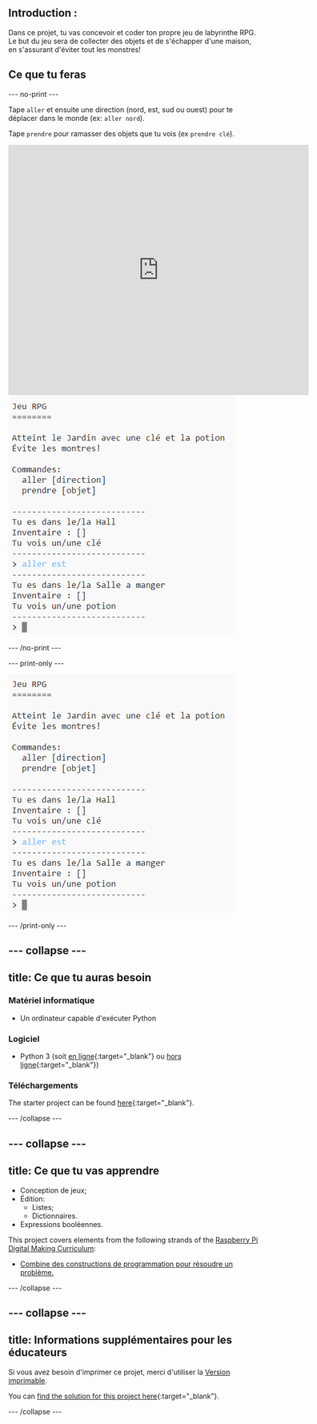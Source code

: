 ## Introduction :

Dans ce projet, tu vas concevoir et coder ton propre jeu de labyrinthe RPG. Le but du jeu sera de collecter des objets et de s'échapper d'une maison, en s'assurant d'éviter tout les monstres!

## Ce que tu feras

\--- no-print \---

Tape `aller` et ensuite une direction (nord, est, sud ou ouest) pour te déplacer dans le monde (ex: `aller nord`).

Tape `prendre` pour ramasser des objets que tu vois (ex `prendre clé`).

<div class="trinket">
  <iframe src="https://trinket.io/embed/python/d06adeb527?outputOnly=true&start=result" width="600" height="500" frameborder="0" marginwidth="0" marginheight="0" allowfullscreen>
  </iframe>
  <img src="images/rpg-finished.png">
</div>

\--- /no-print \---

\--- print-only \---

![projet terminé](images/rpg-finished.png)

\--- /print-only \---

## \--- collapse \---

## title: Ce que tu auras besoin

### Matériel informatique

+ Un ordinateur capable d'exécuter Python

### Logiciel

+ Python 3 (soit [en ligne](https://trinket.io/){:target="_blank"} ou [hors ligne](https://www.python.org/downloads/){:target="_blank"})

### Téléchargements

The starter project can be found [here](https://rpf.io/p/en/rpg-go){:target="_blank"}.

\--- /collapse \---

## \--- collapse \---

## title: Ce que tu vas apprendre

+ Conception de jeux;
+ Édition: 
    + Listes;
    + Dictionnaires.
+ Expressions booléennes.

This project covers elements from the following strands of the [Raspberry Pi Digital Making Curriculum](https://rpf.io/curriculum):

+ [Combine des constructions de programmation pour résoudre un problème.](https://www.raspberrypi.org/curriculum/programming/builder)

\--- /collapse \---

## \--- collapse \---

## title: Informations supplémentaires pour les éducateurs

Si vous avez besoin d'imprimer ce projet, merci d'utiliser la [Version imprimable](https://projects.raspberrypi.org/en/projects/rpg/print).

You can [find the solution for this project here](https://rpf.io/p/en/rpg-get){:target="_blank"}.

\--- /collapse \---